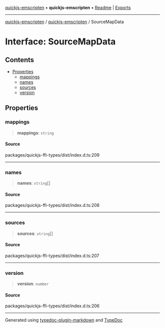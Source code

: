 [quickjs-emscripten](../../packages.md) • **quickjs-emscripten** • [Readme](../README.md) \| [Exports](../exports.md)

***

[quickjs-emscripten](../../packages.md) / [quickjs-emscripten](../exports.md) / SourceMapData

# Interface: SourceMapData

## Contents

- [Properties](SourceMapData.md#properties)
  - [mappings](SourceMapData.md#mappings)
  - [names](SourceMapData.md#names)
  - [sources](SourceMapData.md#sources)
  - [version](SourceMapData.md#version)

## Properties

### mappings

> **mappings**: `string`

#### Source

packages/quickjs-ffi-types/dist/index.d.ts:209

***

### names

> **names**: `string`[]

#### Source

packages/quickjs-ffi-types/dist/index.d.ts:208

***

### sources

> **sources**: `string`[]

#### Source

packages/quickjs-ffi-types/dist/index.d.ts:207

***

### version

> **version**: `number`

#### Source

packages/quickjs-ffi-types/dist/index.d.ts:206

***

Generated using [typedoc-plugin-markdown](https://www.npmjs.com/package/typedoc-plugin-markdown) and [TypeDoc](https://typedoc.org/)
